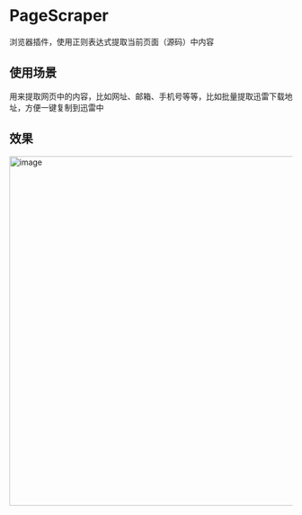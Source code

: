 # PageScraper
浏览器插件，使用正则表达式提取当前页面（源码）中内容

## 使用场景
用来提取网页中的内容，比如网址、邮箱、手机号等等，比如批量提取迅雷下载地址，方便一键复制到迅雷中

## 效果

<img width="621" alt="image" src="https://github.com/user-attachments/assets/c1296f2e-f4d3-4c96-903f-084cf444fcc9" />

